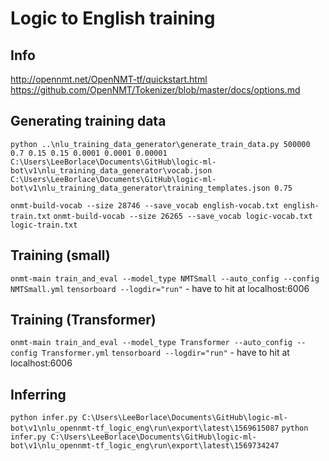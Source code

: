 # Logic to English training

## Info
http://opennmt.net/OpenNMT-tf/quickstart.html
https://github.com/OpenNMT/Tokenizer/blob/master/docs/options.md

## Generating training data
`python ..\nlu_training_data_generator\generate_train_data.py 500000 0.7 0.15 0.15 0.0001 0.0001 0.00001 C:\Users\LeeBorlace\Documents\GitHub\logic-ml-bot\v1\nlu_training_data_generator\vocab.json C:\Users\LeeBorlace\Documents\GitHub\logic-ml-bot\v1\nlu_training_data_generator\training_templates.json 0.75`

`onmt-build-vocab --size 28746 --save_vocab english-vocab.txt english-train.txt`
`onmt-build-vocab --size 26265 --save_vocab logic-vocab.txt logic-train.txt`

## Training (small)
`onmt-main train_and_eval --model_type NMTSmall --auto_config --config NMTSmall.yml`
`tensorboard --logdir="run"` - have to hit at localhost:6006

## Training (Transformer)
`onmt-main train_and_eval --model_type Transformer --auto_config --config Transformer.yml`
`tensorboard --logdir="run"` - have to hit at localhost:6006


## Inferring
`python infer.py C:\Users\LeeBorlace\Documents\GitHub\logic-ml-bot\v1\nlu_opennmt-tf_logic_eng\run\export\latest\1569615087`
`python infer.py C:\Users\LeeBorlace\Documents\GitHub\logic-ml-bot\v1\nlu_opennmt-tf_logic_eng\run\export\latest\1569734247`

